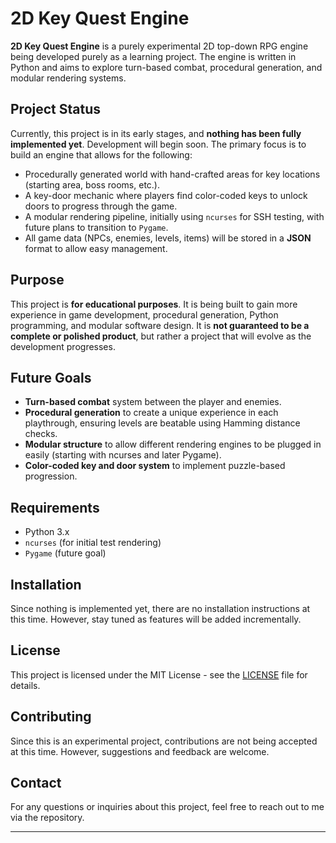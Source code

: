 # 2D Key Quest Engine

**2D Key Quest Engine** is a purely experimental 2D top-down RPG engine being developed purely as a learning project. The engine is written in Python and aims to explore turn-based combat, procedural generation, and modular rendering systems. 

## Project Status

Currently, this project is in its early stages, and **nothing has been fully implemented yet**. Development will begin soon. The primary focus is to build an engine that allows for the following:

- Procedurally generated world with hand-crafted areas for key locations (starting area, boss rooms, etc.).
- A key-door mechanic where players find color-coded keys to unlock doors to progress through the game.
- A modular rendering pipeline, initially using `ncurses` for SSH testing, with future plans to transition to `Pygame`.
- All game data (NPCs, enemies, levels, items) will be stored in a **JSON** format to allow easy management.

## Purpose

This project is **for educational purposes**. It is being built to gain more experience in game development, procedural generation, Python programming, and modular software design. It is **not guaranteed to be a complete or polished product**, but rather a project that will evolve as the development progresses.

## Future Goals

- **Turn-based combat** system between the player and enemies.
- **Procedural generation** to create a unique experience in each playthrough, ensuring levels are beatable using Hamming distance checks.
- **Modular structure** to allow different rendering engines to be plugged in easily (starting with ncurses and later Pygame).
- **Color-coded key and door system** to implement puzzle-based progression.
  
## Requirements

- Python 3.x
- `ncurses` (for initial test rendering)
- `Pygame` (future goal)

## Installation

Since nothing is implemented yet, there are no installation instructions at this time. However, stay tuned as features will be added incrementally.

## License

This project is licensed under the MIT License - see the [LICENSE](LICENSE) file for details.

## Contributing

Since this is an experimental project, contributions are not being accepted at this time. However, suggestions and feedback are welcome.

## Contact

For any questions or inquiries about this project, feel free to reach out to me via the repository.

---